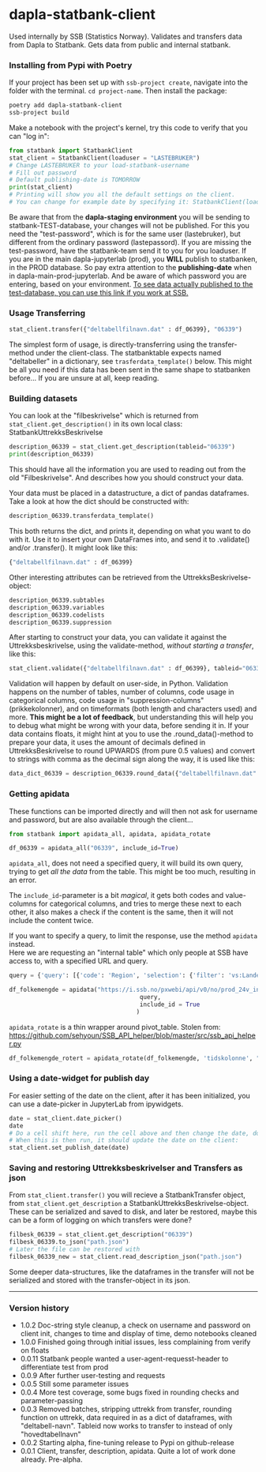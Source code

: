 # dapla-statbank-client
Used internally by SSB (Statistics Norway).
Validates and transfers data from Dapla to Statbank.
Gets data from public and internal statbank.


### Installing from Pypi with Poetry
If your project has been set up with `ssb-project create`, navigate into the folder with the terminal. `cd project-name`. Then install the package:
```bash
poetry add dapla-statbank-client
ssb-project build
```
Make a notebook with the project's kernel, try this code to verify that you can "log in":
```python
from statbank import StatbankClient
stat_client = StatbankClient(loaduser = "LASTEBRUKER")
# Change LASTEBRUKER to your load-statbank-username
# Fill out password
# Default publishing-date is TOMORROW
print(stat_client)
# Printing will show you all the default settings on the client.
# You can change for example date by specifying it: StatbankClient(loaduser = "LASTEBRUKER", date="2023-02-16")
```

Be aware that from the **dapla-staging environment** you will be sending to statbank-TEST-database, your changes will not be published. For this you need the "test-password", which is for the same user (lastebruker), but different from the ordinary password (lastepassord). If you are missing the test-password, have the statbank-team send it to you for you loaduser. If you are in the main dapla-jupyterlab (prod), you **WILL** publish to statbanken, in the PROD database. So pay extra attention to the **publishing-date** when in dapla-main-prod-jupyterlab. And be aware of which password you are entering, based on your environment. [To see data actually published to the test-database, you can use this link if you work at SSB.](https://i.test.ssb.no/pxwebi/pxweb/no/test_24v_intern/)


### Usage Transferring

```python
stat_client.transfer({"deltabellfilnavn.dat" : df_06399}, "06339")
```
The simplest form of usage, is directly-transferring using the transfer-method under the client-class. The statbanktable expects named "deltabeller" in a dictionary, see `trasferdata_template()` below. This might be all you need if this data has been sent in the same shape to statbanken before... If you are unsure at all, keep reading.


### Building datasets
You can look at the "filbeskrivelse" which is returned from `stat_client.get_description()` in its own local class: StatbankUttrekksBeskrivelse
```python
description_06339 = stat_client.get_description(tableid="06339")
print(description_06339)
```
This should have all the information you are used to reading out from the old "Filbeskrivelse". And describes how you should construct your data.

Your data must be placed in a datastructure, a dict of pandas dataframes. Take a look at how the dict should be constructed with:
```python
description_06339.transferdata_template()
```
This both returns the dict, and prints it, depending on what you want to do with it. Use it to insert your own DataFrames into, and send it to .validate() and/or .transfer(). It might look like this:
```python
{"deltabellfilnavn.dat" : df_06399}
```

Other interesting attributes can be retrieved from the UttrekksBeskrivelse-object:
```python
description_06339.subtables
description_06339.variables
description_06339.codelists
description_06339.suppression
```

After starting to construct your data, you can validate it against the Uttrekksbeskrivelse, using the validate-method, *without starting a transfer*, like this:
```python
stat_client.validate({"deltabellfilnavn.dat" : df_06399}, tableid="06339")
```
Validation will happen by default on user-side, in Python.
Validation happens on the number of tables, number of columns, code usage in categorical columns, code usage in "suppression-columns" (prikkekolonner), and on timeformats (both length and characters used) and more.
**This might be a lot of feedback**, but understanding this will help you to debug what might be wrong with your data, before sending it in.
If your data contains floats, it might hint at you to use the .round_data()-method to prepare your data, it uses the amount of decimals defined in UttrekksBeskrivelse to round UPWARDS (from pure 0.5 values) and convert to strings with comma as the decimal sign along the way, it is used like this:
```python
data_dict_06339 = description_06339.round_data({"deltabellfilnavn.dat" : df_06399})
```




### Getting apidata

These functions can be imported directly and will then not ask for username and password, but are also available through the client...
```python
from statbank import apidata_all, apidata, apidata_rotate
```

```python
df_06339 = apidata_all("06339", include_id=True)
```
`apidata_all`, does not need a specified query, it will build its own query, trying to get *all the data* from the table. This might be too much, resulting in an error.

The `include_id`-parameter is a bit *magical*, it gets both codes and value-columns for categorical columns, and tries to merge these next to each other, it also makes a check if the content is the same, then it will not include the content twice.

If you want to specify a query, to limit the response, use the method `apidata` instead.\
Here we are requesting an "internal table" which only people at SSB have access to, with a specified URL and query.
```python
query = {'query': [{'code': 'Region', 'selection': {'filter': 'vs:Landet', 'values': ['0']}}, {'code': 'Alder', 'selection': {'filter': 'vs:AldGrupp19', 'values': ['000', '001', '002', '003', '004', '005', '006', '007', '008', '009', '010', '011', '012', '013', '014', '015', '016', '017', '018', '019', '020', '021', '022', '023', '024', '025', '026', '027', '028', '029', '030', '031', '032', '033', '034', '035', '036', '037', '038', '039', '040', '041', '042', '043', '044', '045', '046', '047', '048', '049', '050', '051', '052', '053', '054', '055', '056', '057', '058', '059', '060', '061', '062', '063', '064', '065', '066', '067', '068', '069', '070', '071', '072', '073', '074', '075', '076', '077', '078', '079', '080', '081', '082', '083', '084', '085', '086', '087', '088', '089', '090', '091', '092', '093', '094', '095', '096', '097', '098', '099', '100', '101', '102', '103', '104', '105', '106', '107', '108', '109', '110', '111', '112', '113', '114', '115', '116', '117', '118', '119+']}}, {'code': 'Statsbrgskap', 'selection': {'filter': 'vs:Statsborgerskap', 'values': ['000']}}, {'code': 'Tid', 'selection': {'filter': 'item', 'values': ['2022']}}], 'response': {'format': 'json-stat2'}}

df_folkemengde = apidata("https://i.ssb.no/pxwebi/api/v0/no/prod_24v_intern/START/be/be01/folkemengde/Rd0002Aa",
                                     query,
                                     include_id = True
                                    )
```

`apidata_rotate` is a thin wrapper around pivot_table. Stolen from: https://github.com/sehyoun/SSB_API_helper/blob/master/src/ssb_api_helper.py
```python
df_folkemengde_rotert = apidata_rotate(df_folkemengde, 'tidskolonne', "verdikolonne")
```


### Using a date-widget for publish day
For easier setting of the date on the client, after it has been initialized, you can use a date-picker in JupyterLab from ipywidgets.
```python
date = stat_client.date_picker()
date
# Do a cell shift here, run the cell above and then change the date, dont run the cell again
# When this is then run, it should update the date on the client:
stat_client.set_publish_date(date)
```


### Saving and restoring Uttrekksbeskrivelser and Transfers as json

From `stat_client.transfer()` you will recieve a StatbankTransfer object, from `stat_client.get_description` a StatbankUttrekksBeskrivelse-object. These can be serialized and saved to disk, and later be restored, maybe this can be a form of logging on which transfers were done?

```python
filbesk_06339 = stat_client.get_description("06339")
filbesk_06339.to_json("path.json")
# Later the file can be restored with
filbesk_06339_new = stat_client.read_description_json("path.json")
```
Some deeper data-structures, like the dataframes in the transfer will not be serialized and stored with the transfer-object in its json.

---

### Version history
- 1.0.2 Doc-string style cleanup, a check on username and password on client init, changes to time and display of time, demo notebooks cleaned
- 1.0.0 Finished going through initial issues, less complaining from verify on floats
- 0.0.11 Statbank people wanted a user-agent-requesst-header to differentiate test from prod
- 0.0.9 After further user-testing and requests
- 0.0.5 Still some parameter issues
- 0.0.4 More test coverage, some bugs fixed in rounding checks and parameter-passing
- 0.0.3 Removed batches, stripping uttrekk from transfer, rounding function on uttrekk, data required in as a dict of dataframes, with "deltabell-navn". Tableid now works to transfer to instead of only "hovedtabellnavn"
- 0.0.2 Starting alpha, fine-tuning release to Pypi on github-release
- 0.0.1 Client, transfer, description, apidata. Quite a lot of work done already. Pre-alpha.
